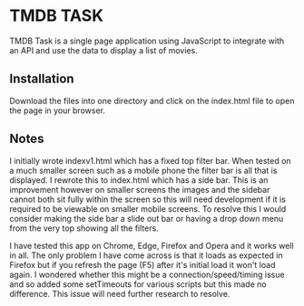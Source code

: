 # TMDB TASK
TMDB Task is a single page application using JavaScript to integrate with an API and use the data to display a list of movies.

## Installation
Download the files into one directory and click on the index.html file to open the page in your browser.

## Notes
I initially wrote indexv1.html which has a fixed top filter bar. When tested on a much smaller screen such as a mobile phone the filter bar is all that is displayed. I rewrote this to index.html which has a side bar. This is an improvement however on smaller screens the images and the sidebar cannot both sit fully within the screen so this will need development if it is required to be viewable on smaller mobile screens. To resolve this I would consider making the side bar a slide out bar or having a drop down menu from the very top showing all the filters.

I have tested this app on Chrome, Edge, Firefox and Opera and it works well in all. The only problem I have come across is that it loads as expected in Firefox but if you refresh the page (F5) after it's initial load it won't load again. I wondered whether this might be a connection/speed/timing issue and so added some setTimeouts for various scripts but this made no difference. This issue will need further research to resolve.